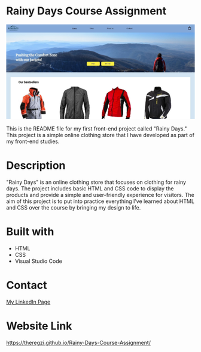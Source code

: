 # Rainy Days Course Assignment
![website image](images/rainy-days-website-image.JPG)

This is the README file for my first front-end project called "Rainy Days." This project is a simple online clothing store that I have developed as part of my front-end studies.

# Description
"Rainy Days" is an online clothing store that focuses on clothing for rainy days. The project includes basic HTML and CSS code to display the products and provide a simple and user-friendly experience for visitors. The aim of this project is to put into practice everything I’ve learned about HTML and CSS over the course by bringing my design to life.

# Built with

- HTML
- CSS
- Visual Studio Code 

# Contact 

[My LinkedIn Page](https://www.linkedin.com/in/regine-dille-kornbakk-aa0a7b288/)

# Website Link

https://theregzi.github.io/Rainy-Days-Course-Assignment/